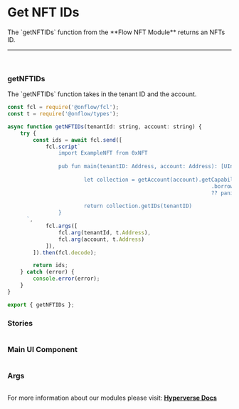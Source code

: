 # Get NFT IDs

<p> The `getNFTIDs` function from the **Flow NFT Module** returns an NFTs ID. </p>

---

<br>

### getNFTIDs

<p> The `getNFTIDs` function takes in the tenant ID and the account. </p>

```jsx
const fcl = require('@onflow/fcl');
const t = require('@onflow/types');

async function getNFTIDs(tenantId: string, account: string) {
	try {
		const ids = await fcl.send([
			fcl.script`
				import ExampleNFT from 0xNFT
						
				pub fun main(tenantID: Address, account: Address): [UInt64] {
																
						let collection = getAccount(account).getCapability(ExampleNFT.CollectionPublicPath)
																.borrow<&ExampleNFT.Collection{ExampleNFT.ExampleNFTCollectionPublic}>()
																?? panic("Could not borrow the ExampleNFT.Collection{ExampleNFT.ExampleNFTCollectionPublic}")
				
						return collection.getIDs(tenantID)
				}
      `,
			fcl.args([
				fcl.arg(tenantId, t.Address),
				fcl.arg(account, t.Address)
			]),
		]).then(fcl.decode);

		return ids;
	} catch (error) {
		console.error(error);
	}
}

export { getNFTIDs };

```

### Stories

```jsx

```

### Main UI Component

```jsx

```

### Args

```jsx

```

For more information about our modules please visit: [**Hyperverse Docs**](https://docs.hyperverse.dev)
